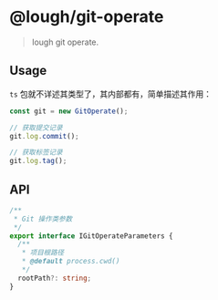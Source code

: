 # @lough/git-operate

> lough git operate.



## Usage

`ts` 包就不详述其类型了，其内部都有，简单描述其作用：

```javascript
const git = new GitOperate();

// 获取提交记录
git.log.commit();

// 获取标签记录
git.log.tag();
```



## API

```typescript
/**
 * Git 操作类参数
 */
export interface IGitOperateParameters {
  /**
   * 项目根路径
   * @default process.cwd()
   */
  rootPath?: string;
}
```
